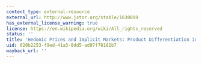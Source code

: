 ```yaml
---
content_type: external-resource
external_url: http://www.jstor.org/stable/1830899
has_external_license_warning: true
license: https://en.wikipedia.org/wiki/All_rights_reserved
status: ''
title: 'Hedonic Prices and Implicit Markets: Product Differentiation in Pure Competition'
uid: 020b2253-f9ed-41a3-8dd5-ad97f78181b7
wayback_url: ''
---
```

